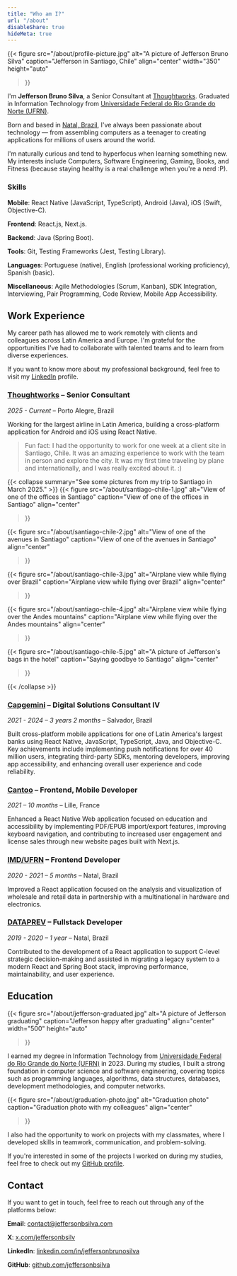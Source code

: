 ```yaml
---
title: "Who am I?"
url: "/about"
disableShare: true
hideMeta: true
---
```


{{< figure
  src="/about/profile-picture.jpg"
  alt="A picture of Jefferson Bruno Silva"
  caption="Jefferson in Santiago, Chile"
  align="center"
    width="350"
    height="auto"
>}}

I'm **Jefferson Bruno Silva**, a Senior Consultant at [Thoughtworks](https://www.thoughtworks.com/). Graduated in Information Technology from [Universidade Federal do Rio Grande do Norte (UFRN)](https://www.ufrn.br/).

Born and based in [Natal, Brazil](https://en.wikipedia.org/wiki/Natal,_Rio_Grande_do_Norte), I've always been passionate about technology — from assembling computers as a teenager to creating applications for millions of users around the world.

I'm naturally curious and tend to hyperfocus when learning something new. My interests include Computers, Software Engineering, Gaming, Books, and Fitness (because staying healthy is a real challenge when you're a nerd :P).

### Skills

**Mobile**: React Native (JavaScript, TypeScript), Android (Java), iOS (Swift, Objective-C).

**Frontend**: React.js, Next.js.

**Backend**: Java (Spring Boot).

**Tools**: Git, Testing Frameworks (Jest, Testing Library).

**Languages**: Portuguese (native), English (professional working proficiency), Spanish (basic).

**Miscellaneous**: Agile Methodologies (Scrum, Kanban), SDK Integration, Interviewing, Pair Programming, Code Review, Mobile App Accessibility.

## Work Experience

My career path has allowed me to work remotely with clients and colleagues across Latin America and Europe. I'm grateful for the opportunities I've had to collaborate with talented teams and to learn from diverse experiences.

If you want to know more about my professional background, feel free to visit my [LinkedIn](https://linkedin.com/in/jeffersonbrunosilva) profile.

### [Thoughtworks](https://www.thoughtworks.com/) – Senior Consultant

*2025 - Current* – Porto Alegre, Brazil

Working for the largest airline in Latin America, building a cross-platform application for Android and iOS using React Native.

> Fun fact: I had the opportunity to work for one week at a client site in Santiago, Chile. It was an amazing experience to work with the team in person and explore the city. It was my first time traveling by plane and internationally, and I was really excited about it. :)

{{< collapse summary="See some pictures from my trip to Santiago in March 2025." >}}
{{< figure
  src="/about/santiago-chile-1.jpg"
  alt="View of one of the offices in Santiago"
  caption="View of one of the offices in Santiago"
  align="center"
>}}

{{< figure
  src="/about/santiago-chile-2.jpg"
  alt="View of one of the avenues in Santiago"
  caption="View of one of the avenues in Santiago"
  align="center"
>}}

{{< figure
  src="/about/santiago-chile-3.jpg"
  alt="Airplane view while flying over Brazil"
  caption="Airplane view while flying over Brazil"
  align="center"
>}}

{{< figure
  src="/about/santiago-chile-4.jpg"
  alt="Airplane view while flying over the Andes mountains"
  caption="Airplane view while flying over the Andes mountains"
  align="center"
>}}

{{< figure
  src="/about/santiago-chile-5.jpg"
  alt="A picture of Jefferson's bags in the hotel"
  caption="Saying goodbye to Santiago"
  align="center"
>}}

{{< /collapse >}}

### [Capgemini](https://www.capgemini.com/) – Digital Solutions Consultant IV

*2021 - 2024 – 3 years 2 months* – Salvador, Brazil

Built cross-platform mobile applications for one of Latin America's largest banks using React Native, JavaScript, TypeScript, Java, and Objective-C.
Key achievements include implementing push notifications for over 40 million users, integrating third-party SDKs, mentoring developers, improving app accessibility, and enhancing overall user experience and code reliability.

### [Cantoo](https://www.cantoo.fr/) – Frontend, Mobile Developer

*2021 – 10 months* – Lille, France

Enhanced a React Native Web application focused on education and accessibility by implementing PDF/EPUB import/export features, improving keyboard navigation, and contributing to increased user engagement and license sales through new website pages built with Next.js.

### [IMD/UFRN](https://www.imd.ufrn.br/) – Frontend Developer

*2020 - 2021 – 5 months* – Natal, Brazil

Improved a React application focused on the analysis and visualization of wholesale and retail data in partnership with a multinational in hardware and electronics.

### [DATAPREV](https://www.dataprev.gov.br/) – Fullstack Developer

*2019 - 2020 – 1 year* – Natal, Brazil

Contributed to the development of a React application to support C-level strategic decision-making and assisted in migrating a legacy system to a modern React and Spring Boot stack, improving performance, maintainability, and user experience.

## Education

{{< figure
  src="/about/jefferson-graduated.jpg"
  alt="A picture of Jefferson graduating"
  caption="Jefferson happy after graduating"
  align="center"
    width="500"
    height="auto"
>}}

I earned my degree in Information Technology from [Universidade Federal do Rio Grande do Norte (UFRN)](https://www.ufrn.br/) in 2023. During my studies, I built a strong foundation in computer science and software engineering, covering topics such as programming languages, algorithms, data structures, databases, development methodologies, and computer networks.

{{< figure
  src="/about/graduation-photo.jpg"
  alt="Graduation photo"
  caption="Graduation photo with my colleagues"
  align="center"
>}}

I also had the opportunity to work on projects with my classmates, where I developed skills in teamwork, communication, and problem-solving.

If you're interested in some of the projects I worked on during my studies, feel free to check out my [GitHub profile](https://github.com/jeffersonbsilva).

## Contact

If you want to get in touch, feel free to reach out through any of the platforms below:

**Email**: <contact@jeffersonbsilva.com>

**X**: [x.com/jeffersonbsilv](https://x.com/jeffersonbsilv)

**LinkedIn**: [linkedin.com/in/jeffersonbrunosilva](https://linkedin.com/in/jeffersonbrunosilva)

**GitHub**: [github.com/jeffersonbsilva](https://github.com/jeffersonbsilva)
